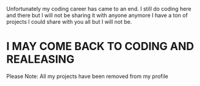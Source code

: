 Unfortunately my coding career has came to an end. I still do coding here and there but I will not be sharing it with anyone anymore I have a ton of projects I could share with you all but I will not be.

# I MAY COME BACK TO CODING AND REALEASING

Please Note: All my projects have been removed from my profile
